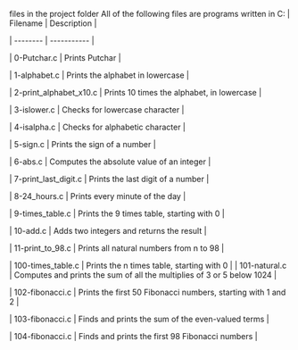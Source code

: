 files in the project folder All of the following files are programs written in C: | Filename | Description |

| -------- | ----------- |

| 0-Putchar.c | Prints Putchar |

| 1-alphabet.c | Prints the alphabet in lowercase |

| 2-print_alphabet_x10.c | Prints 10 times the alphabet, in lowercase |

| 3-islower.c | Checks for lowercase character |

| 4-isalpha.c | Checks for alphabetic character |

| 5-sign.c | Prints the sign of a number |

| 6-abs.c | Computes the absolute value of an integer |

| 7-print_last_digit.c | Prints the last digit of a number |

| 8-24_hours.c | Prints every minute of the day |

| 9-times_table.c | Prints the 9 times table, starting with 0 |

| 10-add.c | Adds two integers and returns the result |

| 11-print_to_98.c | Prints all natural numbers from n to 98 |

| 100-times_table.c | Prints the n times table, starting with 0 | | 101-natural.c | Computes and prints the sum of all the multiplies of 3 or 5 below 1024 |

| 102-fibonacci.c | Prints the first 50 Fibonacci numbers, starting with 1 and 2 |

| 103-fibonacci.c | Finds and prints the sum of the even-valued terms |

| 104-fibonacci.c | Finds and prints the first 98 Fibonacci numbers |
